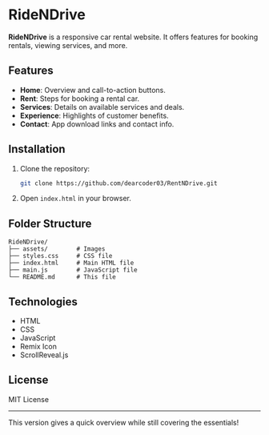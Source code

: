# RideNDrive

**RideNDrive** is a responsive car rental website. It offers features for booking rentals, viewing services, and more.

## Features

- **Home**: Overview and call-to-action buttons.
- **Rent**: Steps for booking a rental car.
- **Services**: Details on available services and deals.
- **Experience**: Highlights of customer benefits.
- **Contact**: App download links and contact info.

## Installation

1. Clone the repository:
   ```bash
   git clone https://github.com/dearcoder03/RentNDrive.git
   ```
2. Open `index.html` in your browser.

## Folder Structure

```
RideNDrive/
├── assets/        # Images
├── styles.css     # CSS file
├── index.html     # Main HTML file
├── main.js        # JavaScript file
└── README.md      # This file
```

## Technologies

- HTML
- CSS
- JavaScript
- Remix Icon
- ScrollReveal.js

## License

MIT License

---

This version gives a quick overview while still covering the essentials!
